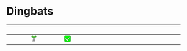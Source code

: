 # Dingbats

| &#x2003; | &#x2003; | &#x2003; | &#x2003; | &#x2003; | &#x2003; | &#x2003; | &#x2003; | &#x2003; | &#x2003; | &#x2003; | &#x2003; | &#x2003; | &#x2003; | &#x2003; | &#x2003; |
| :---: | :---: | :---: | :---: | :---: | :---: | :---: | :---: | :---: | :---: | :---: | :---: | :---: | :---: | :---: | :---: |
| &#160; | &#160; | <a href="U+2702-VS16_scissors.svg" title="Scissors"><img src="U+2702-VS16_scissors.svg" x="0" y="0" width="18" height="18"/></a>| &#160; | &#160; | <a href="U+2705_check_mark_button.svg" title="Check mark button"><img src="U+2705_check_mark_button.svg" x="0" y="0" width="18" height="18"/></a>|



